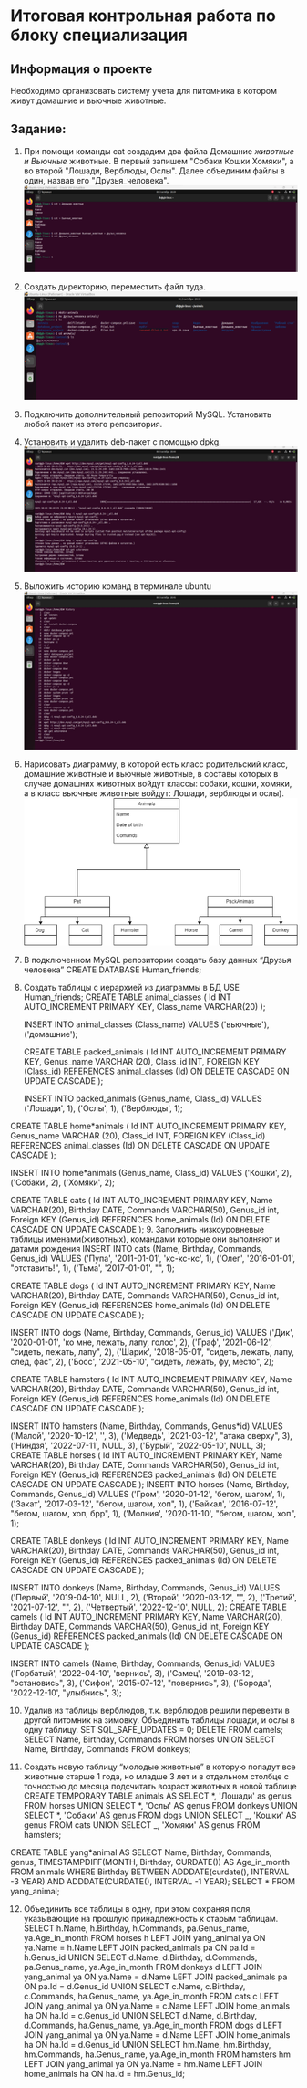 # Итоговая контрольная работа по блоку специализация

## Информация о проекте

Необходимо организовать систему учета для питомника в котором живут домашние и вьючные животные.

## Задание:

1. При помощи команды cat создадим два файла Домашние _животные и Вьючные_ животные. В первый запишем "Собаки Кошки Хомяки", а во второй "Лошади, Верблюды, Ослы". Далее объединим файлы в один, назвав его "Друзья_человека".
   ![Изображение](https://github.com/Yuri-Butorin-SPb/Specialization/blob/main/Screenshots/1.jpg)

2. Создать директорию, переместить файл туда.
   ![Изображение](https://github.com/Yuri-Butorin-SPb/Specialization/blob/main/Screenshots/2.jpg)

3. Подключить дополнительный репозиторий MySQL. Установить любой пакет из этого репозитория.
4. Установить и удалить deb-пакет с помощью dpkg.
   ![Изображение](https://github.com/Yuri-Butorin-SPb/Specialization/blob/main/Screenshots/3.jpg)

5. Выложить историю команд в терминале ubuntu
   ![Изображение](https://github.com/Yuri-Butorin-SPb/Specialization/blob/main/Screenshots/4.jpg)

6. Нарисовать диаграмму, в которой есть класс родительский
   класс, домашние животные и вьючные животные, в составы
   которых в случае домашних животных войдут классы: собаки,
   кошки, хомяки, а в класс вьючные животные войдут: Лошади,
   верблюды и ослы).
   ![Изображение](https://github.com/Yuri-Butorin-SPb/Specialization/blob/main/Screenshots/diagrams.png)

7. В подключенном MySQL репозитории создать базу данных
   “Друзья человека”
   CREATE DATABASE Human_friends;
8. Создать таблицы с иерархией из диаграммы в БД
   USE Human_friends;
   CREATE TABLE animal_classes
   (
   Id INT AUTO_INCREMENT PRIMARY KEY,
   Class_name VARCHAR(20)
   );

   INSERT INTO animal_classes (Class_name)
   VALUES ('вьючные'),
   ('домашние');

   CREATE TABLE packed_animals
   (
   Id INT AUTO_INCREMENT PRIMARY KEY,
   Genus_name VARCHAR (20),
   Class_id INT,
   FOREIGN KEY (Class_id) REFERENCES animal_classes (Id) ON DELETE
   CASCADE ON UPDATE CASCADE
   );

   INSERT INTO packed_animals (Genus_name, Class_id)
   VALUES ('Лошади', 1),
   ('Ослы', 1),
   ('Верблюды', 1);

CREATE TABLE home\*animals
(
Id INT AUTO_INCREMENT PRIMARY KEY,
Genus_name VARCHAR (20),
Class_id INT,
FOREIGN KEY (Class_id) REFERENCES animal_classes (Id) ON DELETE
CASCADE ON UPDATE CASCADE
);

INSERT INTO home\*animals (Genus_name, Class_id)
VALUES ('Кошки', 2),
('Собаки', 2),
('Хомяки', 2);

CREATE TABLE cats
(
Id INT AUTO_INCREMENT PRIMARY KEY,
Name VARCHAR(20),
Birthday DATE,
Commands VARCHAR(50),
Genus_id int,
Foreign KEY (Genus_id) REFERENCES home_animals (Id) ON DELETE
CASCADE ON UPDATE CASCADE
); 9. Заполнить низкоуровневые таблицы именами(животных),
командами которые они выполняют и датами рождения
INSERT INTO cats (Name, Birthday, Commands, Genus_id)
VALUES ('Пупа', '2011-01-01', 'кс-кс-кс', 1),
('Олег', '2016-01-01', "отставить!", 1),
('Тьма', '2017-01-01', "", 1);

CREATE TABLE dogs
(
Id INT AUTO_INCREMENT PRIMARY KEY,
Name VARCHAR(20),
Birthday DATE,
Commands VARCHAR(50),
Genus_id int,
Foreign KEY (Genus_id) REFERENCES home_animals (Id) ON DELETE
CASCADE ON UPDATE CASCADE
);

INSERT INTO dogs (Name, Birthday, Commands, Genus_id)
VALUES ('Дик', '2020-01-01', 'ко мне, лежать, лапу, голос', 2),
('Граф', '2021-06-12', "сидеть, лежать, лапу", 2),
('Шарик', '2018-05-01', "сидеть, лежать, лапу, след, фас", 2),
('Босс', '2021-05-10', "сидеть, лежать, фу, место", 2);

CREATE TABLE hamsters
(
Id INT AUTO_INCREMENT PRIMARY KEY,
Name VARCHAR(20),
Birthday DATE,
Commands VARCHAR(50),
Genus_id int,
Foreign KEY (Genus_id) REFERENCES home_animals (Id) ON DELETE
CASCADE ON UPDATE CASCADE
);

INSERT INTO hamsters (Name, Birthday, Commands, Genus\*id)
VALUES ('Малой', '2020-10-12', '', 3),
('Медведь', '2021-03-12', "атака сверху", 3),
('Ниндзя', '2022-07-11', NULL, 3),
('Бурый', '2022-05-10', NULL, 3);
CREATE TABLE horses
(
Id INT AUTO_INCREMENT PRIMARY KEY,
Name VARCHAR(20),
Birthday DATE,
Commands VARCHAR(50),
Genus_id int,
Foreign KEY (Genus_id) REFERENCES packed_animals (Id) ON DELETE
CASCADE ON UPDATE CASCADE
);
INSERT INTO horses (Name, Birthday, Commands, Genus_id)
VALUES ('Гром', '2020-01-12', 'бегом, шагом', 1),
('Закат', '2017-03-12', "бегом, шагом, хоп", 1),
('Байкал', '2016-07-12', "бегом, шагом, хоп, брр", 1),
('Молния', '2020-11-10', "бегом, шагом, хоп", 1);

CREATE TABLE donkeys
(
Id INT AUTO_INCREMENT PRIMARY KEY,
Name VARCHAR(20),
Birthday DATE,
Commands VARCHAR(50),
Genus_id int,
Foreign KEY (Genus_id) REFERENCES packed_animals (Id) ON DELETE
CASCADE ON UPDATE CASCADE
);

INSERT INTO donkeys (Name, Birthday, Commands, Genus_id)
VALUES ('Первый', '2019-04-10', NULL, 2),
('Второй', '2020-03-12', "", 2),
('Третий', '2021-07-12', "", 2),
('Четвертый', '2022-12-10', NULL, 2);
CREATE TABLE camels
(
Id INT AUTO_INCREMENT PRIMARY KEY,
Name VARCHAR(20),
Birthday DATE,
Commands VARCHAR(50),
Genus_id int,
Foreign KEY (Genus_id) REFERENCES packed_animals (Id) ON DELETE
CASCADE ON UPDATE CASCADE
);

INSERT INTO camels (Name, Birthday, Commands, Genus_id)
VALUES ('Горбатый', '2022-04-10', 'вернись', 3),
('Самец', '2019-03-12', "остановись", 3),
('Сифон', '2015-07-12', "повернись", 3),
('Борода', '2022-12-10', "улыбнись", 3);

10. Удалив из таблицы верблюдов, т.к. верблюдов решили
    перевезти в другой питомник на зимовку. Объединить
    таблицы лошади, и ослы в одну таблицу.
    SET SQL_SAFE_UPDATES = 0;
    DELETE FROM camels;
    SELECT Name, Birthday, Commands FROM horses
    UNION SELECT Name, Birthday, Commands FROM donkeys;

11. Создать новую таблицу “молодые животные” в которую
    попадут все животные старше 1 года, но младше 3 лет и в
    отдельном столбце с точностью до месяца подсчитать возраст
    животных в новой таблице
    CREATE TEMPORARY TABLE animals AS
    SELECT \*, 'Лошади' as genus FROM horses
    UNION SELECT \*, 'Ослы' AS genus FROM donkeys
    UNION SELECT \*, 'Собаки' AS genus FROM dogs
    UNION SELECT \_, 'Кошки' AS genus FROM cats
    UNION SELECT \_, 'Хомяки' AS genus FROM hamsters;

CREATE TABLE yang*animal AS
SELECT Name, Birthday, Commands, genus, TIMESTAMPDIFF(MONTH,
Birthday, CURDATE()) AS Age_in_month
FROM animals WHERE Birthday BETWEEN ADDDATE(curdate(),
INTERVAL -3 YEAR) AND ADDDATE(CURDATE(), INTERVAL -1 YEAR);
SELECT * FROM yang_animal;

12. Объединить все таблицы в одну, при этом сохраняя поля,
    указывающие на прошлую принадлежность к старым
    таблицам.
    SELECT h.Name, h.Birthday, h.Commands, pa.Genus_name,
    ya.Age_in_month
    FROM horses h
    LEFT JOIN yang_animal ya ON ya.Name = h.Name
    LEFT JOIN packed_animals pa ON pa.Id = h.Genus_id
    UNION
    SELECT d.Name, d.Birthday, d.Commands, pa.Genus_name,
    ya.Age_in_month
    FROM donkeys d
    LEFT JOIN yang_animal ya ON ya.Name = d.Name
    LEFT JOIN packed_animals pa ON pa.Id = d.Genus_id
    UNION
    SELECT c.Name, c.Birthday, c.Commands, ha.Genus_name,
    ya.Age_in_month
    FROM cats c
    LEFT JOIN yang_animal ya ON ya.Name = c.Name
    LEFT JOIN home_animals ha ON ha.Id = c.Genus_id
    UNION
    SELECT d.Name, d.Birthday, d.Commands, ha.Genus_name,
    ya.Age_in_month
    FROM dogs d
    LEFT JOIN yang_animal ya ON ya.Name = d.Name
    LEFT JOIN home_animals ha ON ha.Id = d.Genus_id
    UNION
    SELECT hm.Name, hm.Birthday, hm.Commands, ha.Genus_name,
    ya.Age_in_month
    FROM hamsters hm
    LEFT JOIN yang_animal ya ON ya.Name = hm.Name
    LEFT JOIN home_animals ha ON ha.Id = hm.Genus_id;
